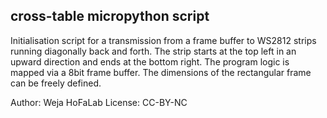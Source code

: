 
## cross-table micropython script
 Initialisation script for a transmission from a frame buffer to WS2812 strips
 running diagonally back and forth.
 The strip starts at the top left in an upward direction and ends at the bottom right.
 The program logic is mapped via a 8bit frame buffer.
 The dimensions of the rectangular frame can be freely defined.

 Author:  Weja HoFaLab
 License: CC-BY-NC
